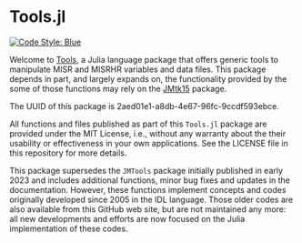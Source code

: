 # Tools.jl

[![Code Style: Blue](https://img.shields.io/badge/code%20style-blue-4495d1.svg)](https://github.com/invenia/BlueStyle)

Welcome to [Tools](https://github.com/mmverstraete/Tools), a Julia language package that offers generic tools to manipulate MISR and MISRHR variables and data files. This package depends in part, and largely expands on, the functionality provided by the some of those functions may rely on the [JMtk15](https://github.com/mmverstraete/) package.

The UUID of this package is 2aed01e1-a8db-4e67-96fc-9ccdf593ebce.

All functions and files published as part of this `Tools.jl` package are provided under the MIT License, i.e., without any warranty about the their usability or effectiveness in your own applications. See the LICENSE file in this repository for more details.

This package supersedes the `JMTools` package initially published in early 2023 and includes additional functions, minor bug fixes and updates in the documentation. However, these functions implement concepts and codes originally developed since 2005 in the IDL language. Those older codes are also available from this GitHub web site, but are not maintained any more: all new developments and efforts are now focused on the Julia implementation of these codes.
